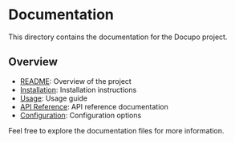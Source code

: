 # Documentation

This directory contains the documentation for the Docupo project.

## Overview

- [README](./README.md): Overview of the project
- [Installation](./installation.md): Installation instructions
- [Usage](./usage.md): Usage guide
- [API Reference](./api-reference.md): API reference documentation
- [Configuration](./configuration.md): Configuration options

Feel free to explore the documentation files for more information.
